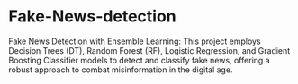 # Fake-News-detection
Fake News Detection with Ensemble Learning: This project employs Decision Trees (DT), Random Forest (RF), Logistic Regression, and Gradient Boosting Classifier models to detect and classify fake news, offering a robust approach to combat misinformation in the digital age.
